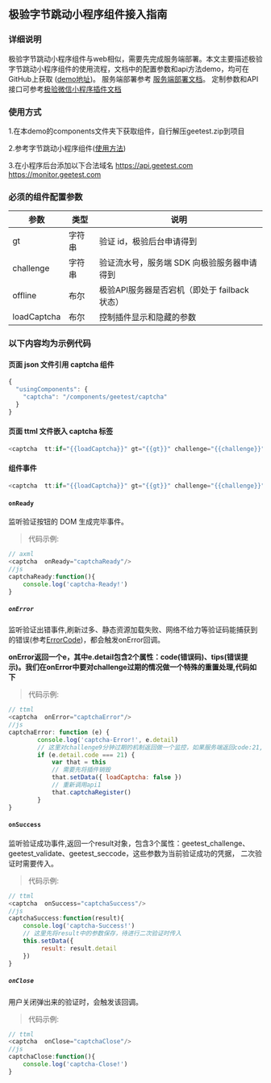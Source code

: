 ## 极验字节跳动小程序组件接入指南

### 详细说明
极验字节跳动小程序组件与web相似，需要先完成服务端部署。本文主要描述极验字节跳动小程序组件的使用流程，文档中的配置参数和api方法demo，均可在 GitHub上获取 ([demo地址](https://github.com/GeeTeam/gt-miniprogram-alipay-demo))。
服务端部署参考 [服务端部署文档](https://docs.geetest.com/sensebot/deploy/server/java)。
定制参数和API接口可参考[极验微信小程序插件文档](https://docs.geetest.com/sensebot/apirefer/api/miniprogram/#%E9%85%8D%E7%BD%AE%E5%8F%82%E6%95%B0)


### 使用方式
1.在本demo的components文件夹下获取组件，自行解压geetest.zip到项目

2.参考字节跳动小程序组件([使用方法](https://microapp.bytedance.com/docs/zh-CN/mini-app/develop/guide/custom-component/custom-component))

3.在小程序后台添加以下合法域名 	 https://api.geetest.com  https://monitor.geetest.com


### 必须的组件配置参数

| 参数 | 类型 | 说明 |
| ---- | ---- | ---- |
| gt | 字符串 | 验证 id，极验后台申请得到 |
| challenge   | 字符串 | 验证流水号，服务端 SDK 向极验服务器申请得到                |
| offline     | 布尔   | 极验API服务器是否宕机（即处于 failback 状态）                |
|  loadCaptcha | 布尔 | 控制插件显示和隐藏的参数 |




### 以下内容均为示例代码

#### 页面 json 文件引用 captcha 组件
```javascript
{
  "usingComponents": {
    "captcha": "/components/geetest/captcha"
  }
}
```

#### 页面 ttml 文件嵌入 captcha 标签
```javascript
<captcha  tt:if="{{loadCaptcha}}" gt="{{gt}}" challenge="{{challenge}}" offline="{{offline}}" />
```

#### 组件事件
```javascript
<captcha  tt:if="{{loadCaptcha}}" gt="{{gt}}" challenge="{{challenge}}" offline="{{offline}}" onSuccess="captchaSuccess" lang="en" onReady="captchaReady" onClose="captchaClose" onError="captchaError" />
```

#### `onReady`

监听验证按钮的 DOM 生成完毕事件。
>代码示例:

```js
// axml
<captcha  onReady="captchaReady"/>
//js  
captchaReady:function(){
    console.log('captcha-Ready!')
}
```

##### `onError`
监听验证出错事件,刷新过多、静态资源加载失败、网络不给力等验证码能捕获到的错误(参考[ErrorCode](/sensebot/apirefer/errorcode/web/))，都会触发onError回调。

**onError返回一个e，其中e.detail包含2个属性：code(错误码)、tips(错误提示)。我们在onError中要对challenge过期的情况做一个特殊的重置处理,代码如下**
>代码示例:

```js
// ttml
<captcha  onError="captchaError"/>
//js  
captchaError: function (e) {
        console.log('captcha-Error!', e.detail)
        // 这里对challenge9分钟过期的机制返回做一个监控，如果服务端返回code:21,tips:not proof，则重新调用api1重置
        if (e.detail.code === 21) {
            var that = this
            // 需要先将插件销毁
            that.setData({ loadCaptcha: false })
            // 重新调用api1
            that.captchaRegister()
        }
}
```

#### `onSuccess`

监听验证成功事件,返回一个result对象，包含3个属性：geetest_challenge、geetest_validate、geetest_seccode，这些参数为当前验证成功的凭据，
二次验证时需要传入。
>代码示例:

```js
// ttml
<captcha  onSuccess="captchaSuccess"/>
//js  
captchaSuccess:function(result){
    console.log('captcha-Success!')
    // 这里先将result中的参数保存，待进行二次验证时传入
    this.setData({
         result: result.detail
    })
}
```

##### `onClose`
用户关闭弹出来的验证时，会触发该回调。

>代码示例:

```js
// ttml
<captcha  onClose="captchaClose"/>
//js      
captchaClose:function(){
    console.log('captcha-Close!')
}
```






